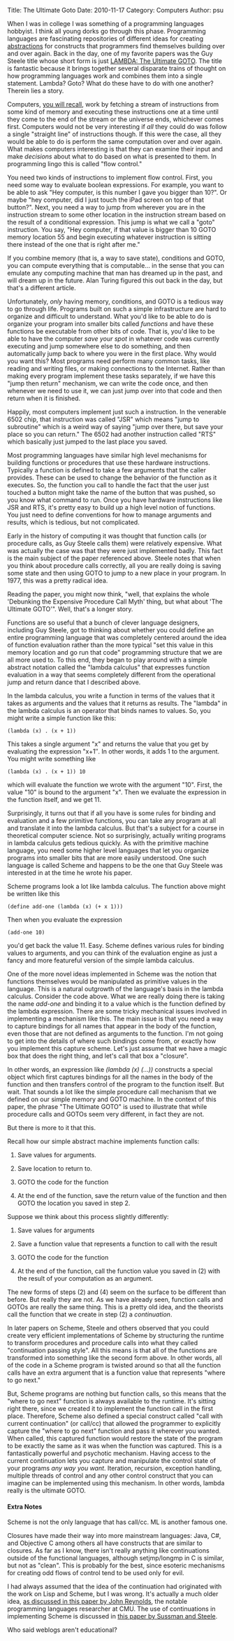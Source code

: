 Title: The Ultimate Goto
Date: 2010-11-17
Category: Computers
Author: psu

When I was in college I was something of a programming languages hobbyist. I think all young dorks go through this phase. Programming languages are fascinating repositories of different ideas for creating <a href="http://mutable-states.com/the-abstraction-distraction-part-1.html">abstractions</a> for constructs that programmers find themselves building over and over again. Back in the day, one of my favorite papers was the Guy Steele title whose short form is just <a href="http://dspace.mit.edu/bitstream/handle/1721.1/5753/AIM-443.pdf?sequence=2">LAMBDA: The Ultimate GOTO</a>. The title is fantastic because it brings together several disparate trains of thought on how programming languages work and combines them into a single statement. Lambda? Goto? What do these have to do with one another? Therein lies a story.

Computers, <a href="http://mutable-states.com/what-computers-do.html">you will recall</a>, work by  fetching a stream of instructions from some kind of memory and executing these instructions one at a time until they come to the end of the stream or the universe ends, whichever comes first. Computers would not be very interesting if <em>all</em> they could do was follow a single "straight line" of instructions though. If this were the case, all they would be able to do is perform the same computation over and over again. What makes computers interesting is that they can examine their input and make <em>decisions</em> about what to do based on what is presented to them. In programming lingo this is called "flow control."

You need two kinds of instructions to implement flow control. First, you need some way to evaluate boolean expressions. For example, you want to be able to ask "Hey computer, is this number I gave you bigger than 10?". Or maybe "hey computer, did I just touch the iPad screen on top of that button?".  Next, you need a way to jump from wherever you are in the instruction stream to some other location in the instruction stream based on the result of a conditional expression. This jump is what we call a "goto" instruction. You say, "Hey computer, if that value is bigger than 10 GOTO memory location 55 and begin executing whatever instruction is sitting there instead of the one that is right after me."

If you combine memory (that is, a way to save state), conditions and GOTO, you can compute everything that is computable... in the sense that you can emulate any computing machine that man has dreamed up in the past, and will dream up in the future. Alan Turing figured this out back in the day, but that's a different article.

Unfortunately, <em>only</em> having memory, conditions, and GOTO is a tedious way to go through life. Programs built on such a simple infrastructure are hard to organize and difficult to understand. What you'd like to be able to do is organize your program into smaller bits called <em>functions</em> and have these functions be executable from other bits of code. That is, you'd like to be able to have the computer <em>save your spot</em> in whatever code was currently executing and jump somewhere else to do something, and then automatically jump back to where you were in the first place. Why would you want this? Most programs need perform many common tasks, like reading and writing files, or making connections to the Internet. Rather than making every program implement these tasks separately, if we have this "jump then return" mechanism, we can write the code once, and then whenever we need to use it, we can just jump over into that code and then return when it is finished.

Happily, most computers implement just such a instruction. In the venerable 6502 chip, that instruction was called "JSR" which means "jump to subroutine" which is a weird way of saying "jump over there, but save your place so you can return." The 6502 had another instruction called "RTS" which basically just jumped to the last place you saved.

Most programming languages have similar high level mechanisms for building functions or procedures that use these hardware instructions. Typically a function is defined to take a few arguments that the caller provides. These can be used to change the behavior of the function as it executes. So, the function you call to handle the fact that the user just touched a button might take the name of the button that was pushed, so you know what command to run. Once you have hardware instructions like JSR and RTS, it's pretty easy to build up a high level notion of functions. You just need to define conventions for how to manage arguments and results, which is tedious, but not complicated.

Early in the history of computing it was thought that function calls (or procedure calls, as Guy Steele calls them) were relatively expensive. What was actually the case was that they were just implemented badly. This fact is the main subject of the paper referenced above. Steele notes that when you think about procedure calls correctly, all you are really doing is saving some state and then using GOTO to jump to a new place in your program. In 1977, this was a pretty radical idea.

Reading the paper, you might now think, "well, that explains the whole 'Debunking the Expensive Procedure Call Myth' thing, but what about 'The Ultimate GOTO'". Well, that's a longer story.

Functions are so useful that a bunch of clever language designers, including Guy Steele, got to thinking about whether you could define an entire programming language that was completely centered around the idea of function evaluation rather than the more typical "set this value in this memory location and go run that code" programming structure that we are all more used to. To this end, they began to play around with a simple abstract notation called the "lambda calculus" that expresses function evaluation in a way that seems completely different from the operational jump and return dance that I described above.

In the lambda calculus, you write a function in terms of the values that it takes as arguments and the values that it returns as results. The "lambda" in the lambda calculus is an operator that binds names to values. So, you might write a simple function like this:

    (lambda (x) . (x + 1))

This takes a single argument "x" and returns the value that you get by evaluating the expression "x+1&#8243;. In other words, it adds 1 to the argument. You might write something like

    (lambda (x) . (x + 1)) 10

which will evaluate the function we wrote with the argument "10". First, the value "10" is bound to the argument "x". Then we evaluate the expression in the function itself, and we get 11.

Surprisingly, it turns out that if all you have is some rules for binding and evaluation and a few primitive functions, you can take any program at all and translate it into the lambda calculus. But that's a subject for a course in theoretical computer science.  Not so surprisingly, actually writing programs in lambda calculus gets tedious quickly. As with the primitive machine language, you need some higher level languages that let you organize programs into smaller bits that are more easily understood. One such language is called Scheme and happens to be the one that Guy Steele was interested in at the time he wrote his paper.

Scheme programs look a lot like lambda calculus. The function above might be written like this

    (define add-one (lambda (x) (+ x 1)))

Then when you evaluate the expression 

    (add-one 10)

you'd get back the value 11. Easy. Scheme defines various rules for binding values to arguments, and you can think of the evaluation engine as just a fancy and more featureful version of the simple lambda calculus.

One of the more novel ideas implemented in Scheme was the notion that functions themselves would be manipulated as primitive values in the language. This is a natural outgrowth of the language's basis in the lambda calculus. Consider the code above. What we are really doing there is taking the name <em>add-one</em> and binding it to a value which is the function defined by the lambda expression. There are some tricky mechanical issues involved in implementing a mechanism like this. The main issue is that you need a way to capture bindings for all names that appear in the body of the function, even those that are not defined as arguments to the function. I'm not going to get into the details of where such bindings come from, or exactly how you implement this capture scheme. Let's just assume that we have a magic box that does the right thing, and let's call that box a "closure".

In other words, an expression like <em>(lambda (x) (&#8230;))</em> constructs a special object which first captures bindings for all the names in the body of the function and then transfers control of the program to the function itself. But wait. That sounds a lot like the simple procedure call mechanism that we defined on our simple memory and GOTO machine. In the context of this paper, the phrase "The Ultimate GOTO" is used to illustrate that while procedure calls and GOTOs seem very different, in fact they are not.

But there is more to it that this. 

Recall how our simple abstract machine implements function calls:

1. Save values for arguments.

2. Save location to return to.

3. GOTO the code for the function

4. At the end of the function, save the return value of the function and then GOTO the location you saved in step 2.

Suppose we think about this process slightly differently:

1. Save values for arguments

2. Save a function value that represents a function to call with the result

3. GOTO the code for the function

4. At the end of the function, call the function value you saved in (2) with the result of your computation as an argument.

The new forms of steps (2) and (4) seem on the surface to be different than before. But really they are not. As we have already seen, function calls and GOTOs are really the same thing. This is a pretty old idea, and the theorists call the  function that we create in step (2) a <em>continuation</em>.

In later papers on Scheme, Steele and others observed that you could create very efficient implementations of Scheme by structuring the runtime to transform procedures and procedure calls into what they called "continuation passing style". All this means is that all of the functions are transformed into something like the second form above. In other words, all of the code in a Scheme program is twisted around so that all the function calls have an extra argument that is a function value  that represents "where to go next."

But, Scheme programs are nothing but function calls, so this means that the "where to go next" function is always available to the runtime. It's sitting right there, since we created it to implement the function call in the first place. Therefore, Scheme also defined a special construct called "call with current continuation" (or call/cc) that allowed the programmer to explicitly capture the "where to go next" function and pass it wherever you wanted. When called, this captured function would restore the state of the program to be exactly the same as it was when the function was captured.  This is a fantastically powerful and psychotic mechanism. Having access to the current continuation lets you capture and manipulate the control state of your programs <em>any way you want</em>. Iteration, recursion, exception handling, multiple threads of control and any other control construct that you can imagine can be implemented using this mechanism. In other words, lambda really is the ultimate GOTO.

<h4>Extra Notes</h4>
Scheme is not the only language that has call/cc. ML is another famous one.

Closures have made their way into more mainstream languages: Java, C#, and Objective  C among others all have constructs that are similar to closures. As far as I know, there isn't really anything like continuations outside of the functional languages, although setjmp/longmp in C is similar, but not as "clean". This is probably for the best, since esoteric mechanisms for creating odd flows of control tend to be used only for evil.

I had always assumed that the idea of the continuation had originated with the work on Lisp and Scheme, but I was wrong. It's actually a much older idea, <a href="http://citeseerx.ist.psu.edu/viewdoc/download?doi=10.1.1.135.4705&amp;rep=rep1&amp;type=pdf">as discussed in this paper by John Reynolds</a>, the notable programming languages researcher at CMU. The use of continuations in implementing Scheme is discussed in <a href="http://dspace.mit.edu/bitstream/handle/1721.1/5794/AIM-349.pdf?sequence=2">this paper by Sussman and Steele</a>.

Who said weblogs aren't educational?


